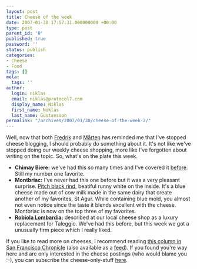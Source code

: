 ```yaml
---
layout: post
title: Cheese of the week
date: 2007-01-30 17:57:31.000000000 +00:00
type: post
parent_id: '0'
published: true
password: ''
status: publish
categories:
- Cheese
- Food
tags: []
meta:
  tags: ''
author:
  login: niklas
  email: niklas@protocol7.com
  display_name: Niklas
  first_name: Niklas
  last_name: Gustavsson
permalink: "/archives/2007/01/30/cheese-of-the-week-2/"
---
```

Well, now that both [Fredrik](http://sixx.se/nextgen) and [Mårten](http://marten.gustafson.pp.se/blog) has reminded me that I've stopped cheese blogging, I should probably do something about it. It's not like we've stopped doing our weekly cheese shopping, more like I've forgotten about writing on the topic. So, what's on the plate this week.

- **Chimay Biere:** we've had this so many times and I've covered it [before](http://protocol7.com/archives/2006/10/22/cheese-of-the-week/). Still my number one favorite.
- **Montbriac:** I've never had this one before but it was a very pleasant surprise. [Pitch black rind](http://www.flickr.com/photos/kohler/320740841/), beatiful runny white on the inside. It's a blue cheese made out of cow milk made in the same dairy that create another of my favorites, St Agur. While containing blue mold, you almost not even notice since the taste it blends excellent with the cheese. Montbriac is now on the top three of my favorites.
- [**Robiola Lombardia:**](http://en.wikipedia.org/wiki/Robiola) described at our local cheese shop as a luxury replacement for&nbsp;Taleggio. We've had this before, but this week we got a unusually firm piece which I really liked. 

If you like to read more on cheeses, I recommend reading [this column in San Francisco Chronicle](http://www.sfgate.com/wine/cheesecourse/archive/) (also available as a [feed](http://www.sfgate.com/rss/feeds/jfletcher.xml)). If you found you're way here and are only interested in the cheese postings (who would blame you :-), you can subscribe the cheese-only-stuff [here](http://protocol7.com/archives/category/cheese/feed).

